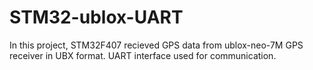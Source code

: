 # STM32-ublox-UART
In this project, STM32F407 recieved GPS data from ublox-neo-7M GPS receiver in UBX format.
UART interface used for communication.
